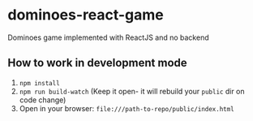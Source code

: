 # dominoes-react-game
Dominoes game implemented with ReactJS and no backend

## How to work in development mode
1. `npm install`
2. `npm run build-watch` (Keep it open- it will rebuild your `public` dir on code change)
3. Open in your browser:
`file:///path-to-repo/public/index.html`
